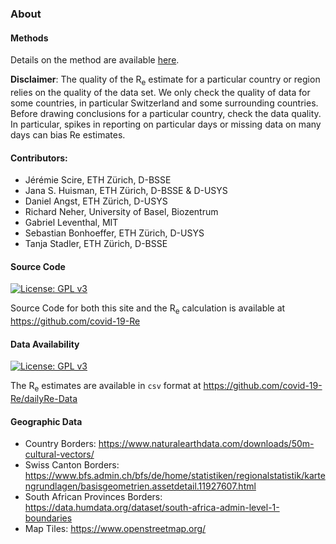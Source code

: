 ### About

#### Methods

Details on the method are available [here](https://ibz-shiny.ethz.ch/covid-19-re/methods.pdf).

**Disclaimer**: The quality of the R<sub>e</sub> estimate for a particular country or region relies on the quality of the data set. We only check the quality of data for some countries, in particular Switzerland and some surrounding countries.  Before drawing conclusions for a particular country, check the data quality. In particular, spikes in reporting on particular days or missing data on many days can bias Re estimates.

#### Contributors:

  - Jérémie Scire, ETH Zürich, D-BSSE
  - Jana S. Huisman, ETH Zürich, D-BSSE & D-USYS
  - Daniel Angst, ETH Zürich, D-USYS
  - Richard Neher, University of Basel, Biozentrum
  - Gabriel Leventhal, MIT
  - Sebastian Bonhoeffer, ETH Zürich, D-USYS
  - Tanja Stadler, ETH Zürich, D-BSSE

#### Source Code
[![License: GPL v3](https://img.shields.io/badge/License-GPLv3-blue.svg)](https://www.gnu.org/licenses/gpl-3.0)

Source Code for both this site and the R<sub>e</sub> calculation is available at https://github.com/covid-19-Re 

#### Data Availability
[![License: GPL v3](https://img.shields.io/badge/License-GPLv3-blue.svg)](https://www.gnu.org/licenses/gpl-3.0)

The R<sub>e</sub> estimates are available in `csv` format at https://github.com/covid-19-Re/dailyRe-Data

#### Geographic Data

  - Country Borders: https://www.naturalearthdata.com/downloads/50m-cultural-vectors/
  - Swiss Canton Borders: https://www.bfs.admin.ch/bfs/de/home/statistiken/regionalstatistik/kartengrundlagen/basisgeometrien.assetdetail.11927607.html
  - South African Provinces Borders: https://data.humdata.org/dataset/south-africa-admin-level-1-boundaries
  - Map Tiles: https://www.openstreetmap.org/

